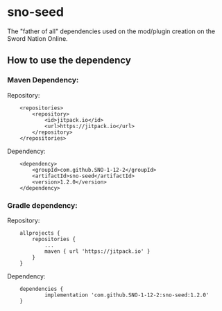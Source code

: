 # sno-seed
The "father of all" dependencies used on the mod/plugin creation on the Sword Nation Online.

## How to use the dependency
### Maven Dependency:

  Repository:

```
	<repositories>
		<repository>
		    <id>jitpack.io</id>
		    <url>https://jitpack.io</url>
		</repository>
	</repositories>
```

  Dependency:
```
	<dependency>
	    <groupId>com.github.SNO-1-12-2</groupId>
	    <artifactId>sno-seed</artifactId>
	    <version>1.2.0</version>
	</dependency>
```

### Gradle dependency:

  Repository:

```
	allprojects {
		repositories {
			...
			maven { url 'https://jitpack.io' }
		}
	}
```

  Dependency:
  
```
	dependencies {
	        implementation 'com.github.SNO-1-12-2:sno-seed:1.2.0'
	}
```
  
